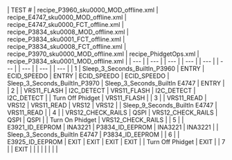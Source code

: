 | TEST # | recipe_P3960_sku0000_MOD_offline.xml | recipe_E4747_sku0000_MOD_offline.xml | recipe_E4747_sku0000_FCT_offline.xml | recipe_P3834_sku0008_MOD_offline.xml | recipe_P3834_sku0001_FCT_offline.xml | recipe_P3834_sku0008_FCT_offline.xml | recipe_P3970_sku0000_MOD_offline.xml | recipe_PhidgetOps.xml | recipe_P3834_sku0001_MOD_offline.xml | 
| --- | | --- | | --- | | --- | | --- | | --- | | --- | | --- | | --- |
| 1 | Sleep_3_Seconds_BuiltIn_P3960 | ENTRY | ECID_SPEEDO | ENTRY | ECID_SPEEDO | ECID_SPEEDO | Sleep_3_Seconds_BuiltIn_P3970 | Sleep_3_Seconds_BuiltIn E4747 | ENTRY | 
| 2 |  | VRS11_FLASH | I2C_DETECT | VRS11_FLASH | I2C_DETECT | I2C_DETECT |  | Turn Off Phidget | VRS11_FLASH | 
| 3 |  | VRS11_READ | VRS12 | VRS11_READ | VRS12 | VRS12 |  | Sleep_9_Seconds_BuiltIn E4747 | VRS11_READ | 
| 4 |  | VRS12_CHECK_RAILS | QSPI | VRS12_CHECK_RAILS | QSPI | QSPI |  | Turn On Phidget | VRS12_CHECK_RAILS | 
| 5 |  | E3921_ID_EEPROM | INA3221 | P3834_ID_EEPROM | INA3221 | INA3221 |  | Sleep_3_Seconds_BuiltIn E4747 | P3834_ID_EEPROM | 
| 6 |  | E3925_ID_EEPROM | EXIT | EXIT | EXIT | EXIT |  | Turn Off Phidget | EXIT | 
| 7 |  | EXIT |  |  |  |  |  |  |  | 
